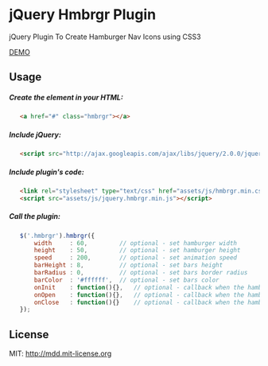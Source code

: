 # jQuery Hmbrgr Plugin

jQuery Plugin To Create Hamburger Nav Icons using CSS3

[DEMO](http://codepen.io/MorenoDiDomenico/pen/KwXRqG)

## Usage

##### Create the element in your HTML:

 ```html
	<a href="#" class="hmbrgr"></a>
 ```

##### Include jQuery:

 ```html
    <script src="http://ajax.googleapis.com/ajax/libs/jquery/2.0.0/jquery.min.js"></script>
 ```

##### Include plugin's code:

 ```html
	<link rel="stylesheet" type="text/css" href="assets/js/hmbrgr.min.css" />
	<script src="assets/js/jquery.hmbrgr.min.js"></script>
 ```

##### Call the plugin:

 ```javascript
	$('.hmbrgr').hmbrgr({
		width     : 60, 		// optional - set hamburger width
		height    : 50, 		// optional - set hamburger height
		speed     : 200,		// optional - set animation speed
		barHeight : 8,			// optional - set bars height
		barRadius : 0,			// optional - set bars border radius
		barColor  : '#ffffff',	// optional - set bars color
		onInit    : function(){},	// optional - callback when the hamburger is initialize
		onOpen    : function(){},	// optional - callback when the hamburger is opening
		onClose   : function(){}	// optional - callback when the hamburger is closing
	});    
 ```

## License

MIT: http://mdd.mit-license.org

